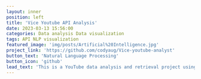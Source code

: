 ```yaml
---
layout: inner
position: left
title: 'Vice Youtube API Analysis'
date: 2023-03-13 15:56:00
categories: Data analysis Data visualization
tags: API NLP visualization
featured_image: 'img/posts/Artificial%20Intelligence.jpg'
project_link: 'https://github.com/codyaug/Vice-youtube-analyst'
button_text: 'Natural Language Processing'
button_icon: 'github'
lead_text: 'This is a YouTube data analysis and retrieval project using APIs and various data analysis and visualization libraries'
---
```

